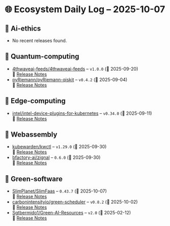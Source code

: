 # 🌐 Ecosystem Daily Log – 2025-10-07

## 🔹 Ai-ethics
- No recent releases found.

## 🔹 Quantum-computing
- [4thwaveai-feeds/4thwaveai-feeds](https://github.com/4thwaveai-feeds/4thwaveai-feeds/releases/tag/v1.0.0) – `v1.0.0` (📅 2025-09-20)  
  🔗 [Release Notes](https://github.com/4thwaveai-feeds/4thwaveai-feeds/releases/tag/v1.0.0)
- [pyRiemann/pyRiemann-qiskit](https://github.com/pyRiemann/pyRiemann-qiskit/releases/tag/v0.4.2) – `v0.4.2` (📅 2025-09-04)  
  🔗 [Release Notes](https://github.com/pyRiemann/pyRiemann-qiskit/releases/tag/v0.4.2)

## 🔹 Edge-computing
- [intel/intel-device-plugins-for-kubernetes](https://github.com/intel/intel-device-plugins-for-kubernetes/releases/tag/v0.34.0) – `v0.34.0` (📅 2025-09-11)  
  🔗 [Release Notes](https://github.com/intel/intel-device-plugins-for-kubernetes/releases/tag/v0.34.0)

## 🔹 Webassembly
- [kubewarden/kwctl](https://github.com/kubewarden/kwctl/releases/tag/v1.29.0) – `v1.29.0` (📅 2025-09-30)  
  🔗 [Release Notes](https://github.com/kubewarden/kwctl/releases/tag/v1.29.0)
- [bfactory-ai/zignal](https://github.com/bfactory-ai/zignal/releases/tag/0.6.0) – `0.6.0` (📅 2025-09-30)  
  🔗 [Release Notes](https://github.com/bfactory-ai/zignal/releases/tag/0.6.0)

## 🔹 Green-software
- [SlimPlanet/SlimFaas](https://github.com/SlimPlanet/SlimFaas/releases/tag/0.43.7) – `0.43.7` (📅 2025-10-07)  
  🔗 [Release Notes](https://github.com/SlimPlanet/SlimFaas/releases/tag/0.43.7)
- [carbonintensityio/green-scheduler](https://github.com/carbonintensityio/green-scheduler/releases/tag/v0.8.2) – `v0.8.2` (📅 2025-10-02)  
  🔗 [Release Notes](https://github.com/carbonintensityio/green-scheduler/releases/tag/v0.8.2)
- [Sgtbermido1/Green-AI-Resources](https://github.com/Sgtbermido1/Green-AI-Resources/releases/tag/v2.0) – `v2.0` (📅 2025-02-12)  
  🔗 [Release Notes](https://github.com/Sgtbermido1/Green-AI-Resources/releases/tag/v2.0)